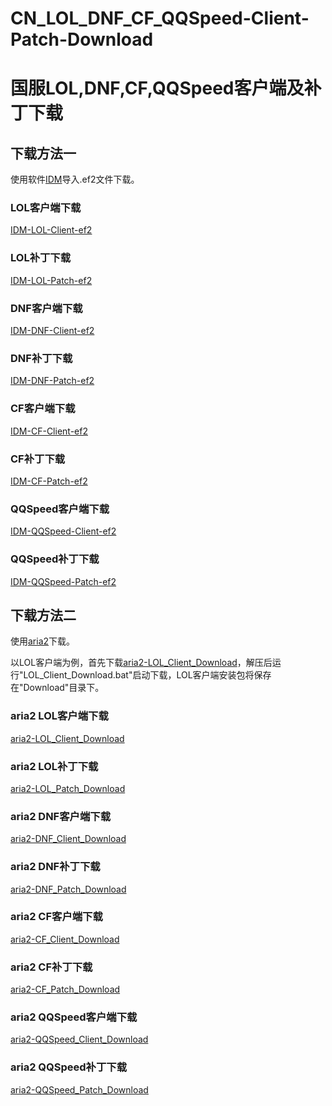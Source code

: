 # CN_LOL_DNF_CF_QQSpeed-Client-Patch-Download
# 国服LOL,DNF,CF,QQSpeed客户端及补丁下载

## 下载方法一

使用软件[IDM](https://www.internetdownloadmanager.com/)导入.ef2文件下载。

### LOL客户端下载
[IDM-LOL-Client-ef2](https://github.com/DongJiangYue-Team/CN_LOL_DNF-Client-Patch-Download/releases/tag/LOL_Client_Download_V1.0.0)

### LOL补丁下载
[IDM-LOL-Patch-ef2](https://github.com/DongJiangYue-Team/CN_LOL_DNF-Client-Patch-Download/releases/tag/LOL_Client_Download_V1.0.0)

### DNF客户端下载
[IDM-DNF-Client-ef2](https://github.com/DongJiangYue-Team/CN_LOL_DNF-Client-Patch-Download/releases/tag/DNF_Patch_Download_V1.0.0)

### DNF补丁下载
[IDM-DNF-Patch-ef2](https://github.com/DongJiangYue-Team/CN_LOL_DNF-Client-Patch-Download/releases/tag/DNF_Patch_Download_V1.0.0)

### CF客户端下载
[IDM-CF-Client-ef2](https://github.com/DongJiangYue-Team/CN_LOL_DNF-Client-Patch-Download/releases/tag/CF_Client_Download_V1.0.0)

### CF补丁下载
[IDM-CF-Patch-ef2](https://github.com/DongJiangYue-Team/CN_LOL_DNF-Client-Patch-Download/releases/tag/CF_Client_Download_V1.0.0)

### QQSpeed客户端下载
[IDM-QQSpeed-Client-ef2](https://github.com/DongJiangYue-Team/CN_LOL_DNF-Client-Patch-Download/releases/tag/QQSpeed_Patch_Download_V1.0.0)

### QQSpeed补丁下载
[IDM-QQSpeed-Patch-ef2](https://github.com/DongJiangYue-Team/CN_LOL_DNF-Client-Patch-Download/releases/tag/QQSpeed_Patch_Download_V1.0.0)

## 下载方法二

使用[aria2](https://aria2.github.io/)下载。

以LOL客户端为例，首先下载[aria2-LOL_Client_Download](https://github.com/DongJiangYue-Team/CN_LOL_DNF-Client-Patch-Download/releases/tag/LOL_Client_Download_V1.0.0)，解压后运行"LOL_Client_Download.bat"启动下载，LOL客户端安装包将保存在"Download"目录下。

### aria2 LOL客户端下载
[aria2-LOL_Client_Download](https://github.com/DongJiangYue-Team/CN_LOL_DNF-Client-Patch-Download/releases/tag/LOL_Client_Download_V1.0.0)

### aria2 LOL补丁下载
[aria2-LOL_Patch_Download](https://github.com/DongJiangYue-Team/CN_LOL_DNF-Client-Patch-Download/releases/tag/LOL_Patch_Download_V1.0.0)

### aria2 DNF客户端下载
[aria2-DNF_Client_Download](https://github.com/DongJiangYue-Team/CN_LOL_DNF-Client-Patch-Download/releases/tag/DNF_Client_Download_V1.0.0)

### aria2 DNF补丁下载
[aria2-DNF_Patch_Download](https://github.com/DongJiangYue-Team/CN_LOL_DNF-Client-Patch-Download/releases/tag/DNF_Patch_Download_V1.0.0)

### aria2 CF客户端下载
[aria2-CF_Client_Download](https://github.com/DongJiangYue-Team/CN_LOL_DNF-Client-Patch-Download/releases/tag/CF_Client_Download_V1.0.0)

### aria2 CF补丁下载
[aria2-CF_Patch_Download](https://github.com/DongJiangYue-Team/CN_LOL_DNF-Client-Patch-Download/releases/tag/CF_Patch_Download_V1.0.0)

### aria2 QQSpeed客户端下载
[aria2-QQSpeed_Client_Download](https://github.com/DongJiangYue-Team/CN_LOL_DNF-Client-Patch-Download/releases/tag/QQSpeed_Client_Download_V1.0.0)

### aria2 QQSpeed补丁下载
[aria2-QQSpeed_Patch_Download](https://github.com/DongJiangYue-Team/CN_LOL_DNF-Client-Patch-Download/releases/tag/QQSpeed_Patch_Download_V1.0.0)